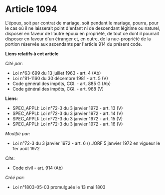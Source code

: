 # Article 1094

L'époux, soit par contrat de mariage, soit pendant le mariage, pourra, pour le cas où il ne laisserait point d'enfant ni de
descendant légitime ou naturel, disposer en faveur de l'autre époux en propriété, de tout ce dont il pourrait disposer en
faveur d'un étranger et, en outre, de la nue-propriété de la portion réservée aux ascendants par l'article 914 du présent
code.

**Liens relatifs à cet article**

_Cité par_:

  - Loi n°63-699 du 13 juillet 1963 - art. 4 (Ab)
  - Loi n°81-1160 du 30 décembre 1981 - art. 5 (V)
  - Code général des impôts, CGI. - art. 885 G (Ab)
  - Code général des impôts, CGI. - art. 968 (V)

**Liens**:

  - SPEC_APPLI: Loi n°72-3 du 3 janvier 1972 - art. 13 (V)
  - SPEC_APPLI: Loi n°72-3 du 3 janvier 1972 - art. 14 (V)
  - SPEC_APPLI: Loi n°72-3 du 3 janvier 1972 - art. 15 (V)
  - SPEC_APPLI: Loi n°72-3 du 3 janvier 1972 - art. 16 (V)

_Modifié par_:

  - Loi n°72-3 du 3 janvier 1972 - art. 6 () JORF 5 janvier 1972 en vigueur le 1er août 1972

_Cite_:

  - Code civil - art. 914 (Ab)

_Créé par_:

  - Loi n°1803-05-03 promulguée le 13 mai 1803
